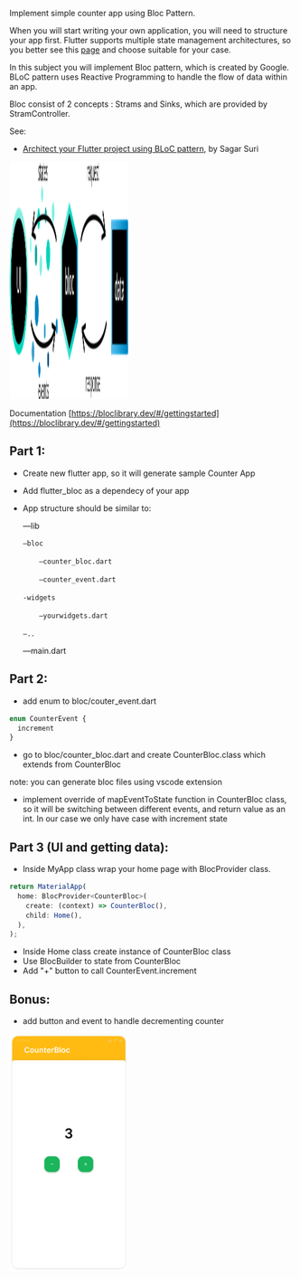Implement simple counter app using Bloc Pattern.

When you will start writing your own application, you will need to structure your app first. Flutter supports multiple state management architectures, so you better see this [page](https://flutter.dev/docs/development/data-and-backend/state-mgmt/options#bloc--rx) and choose suitable for your case.

In this subject you will implement Bloc pattern, which is created by Google. BLoC pattern uses Reactive Programming to handle the flow of data within an app.

Bloc consist of 2 concepts : Strams and Sinks, which are provided by StramController.

See:

-   [Architect your Flutter project using BLoC pattern](https://medium.com/flutterpub/architecting-your-flutter-project-bd04e144a8f1),
    by Sagar Suri

</center>
    <img src="https://github.com/alem-01/alem_public/blob/master/resources/blocCounter.01.png?raw=true" style = "width: 210px !important; height: 420px !important;"/>
</center>

Documentation [https://bloclibrary.dev/#/gettingstarted](https://bloclibrary.dev/#/gettingstarted)

## Part 1:

-   Create new flutter app, so it will generate sample Counter App
-   Add flutter_bloc as a dependecy of your app
-   App structure should be similar to:

    —lib

        —bloc

            —counter_bloc.dart

            —counter_event.dart

        -widgets

            —yourwidgets.dart

        —..

    —main.dart

## Part 2:

-   add enum to bloc/couter_event.dart

```jsx
enum CounterEvent {
  increment
}
```

-   go to bloc/counter_bloc.dart and create CounterBloc.class which extends from CounterBloc

note: you can generate bloc files using vscode extension

-   implement override of mapEventToState function in CounterBloc class, so it will be switching between different events, and return value as an int. In our case we only have case with increment state

## Part 3 (UI and getting data):

-   Inside MyApp class wrap your home page with BlocProvider class.

```jsx
return MaterialApp(
  home: BlocProvider<CounterBloc>(
    create: (context) => CounterBloc(),
    child: Home(),
  ),
);
```

-   Inside Home class create instance of CounterBloc class
-   Use BlocBuilder to state from CounterBloc
-   Add "+" button to call CounterEvent.increment

## Bonus:

-   add button and event to handle decrementing counter

</center>
    <img src="https://github.com/alem-01/alem_public/blob/master/resources/blocCounter.02.png?raw=true" style = "width: 210px !important; height: 420px !important;"/>
</center>
